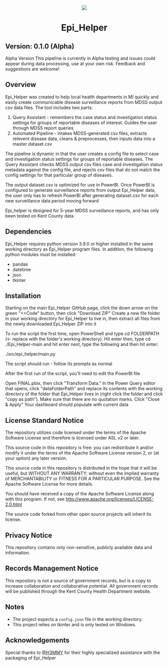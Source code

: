 <p align="center">
<img src = image.png />
  </p>

<h1> 
<p align=center>
Epi_Helper </h>
</p> 

## Version: 0.1.0 (Alpha)

Alpha Version This pipeline is currently in Alpha testing and issues could appear during data processing, use at your own risk. Feedback and suggestions are welcome!

## Overview

Epi_Helper was created to help local health departments in MI quickly and easily create communicable disease surveillance reports from MDSS output csv data files. The tool includes two parts:

1. Query Assistant - remembers the case status and investigation status settings for groups of reportable diseases of interest. Guides the user through MDSS report queries
2. Automated Pipeline - intakes MDSS-generated csv files, extracts relevent disease data, cleans & preprocesses, then inputs data  into a master dataset.csv

The pipeline is dynamic in that the user creates a config file to select case and investigation status settings for groups of reportable diseases. The Query Assistant checks MDSS output csv files case and investigation status metadata against the config file, and rejects csv files that do not match the config settings for that particular group of diseases. 

The output dataset.csv is optimized for use in PowerBI. Once PowerBI is configured to generate surveillance reports from output Epi_Helper data, the user only has to refresh PowerBI after generating dataset.csv for each new surveillance data period moving forward

Epi_helper is designed for 5-year MDSS surveillance reports, and has only been tested on Kent County data. 

## Dependencies

Epi_Helper requires python version 3.9.0 or higher installed in the same working directory as Epi_Helper program files. 
In addition, the following python modules must be installed:

- pandas
- datetime
- json
- tkinter

## Installation

Starting on the main Epi_Helper GitHub page, click the down arrow on the green "<>Code" button, then click "Download ZIP" Create a new file folder in your working directory for Epi_Helper to live in, then extract all files from the newly downloaded Epi_Helper ZIP into it

To run the script the first time, open PowerShell and type cd FOLDERPATH (<- replace with the folder's working directory). Hit enter then, type cd ./Epi_Helper-main and hit enter next, type the following and then hit enter:

./src/epi_helper/main.py

The script should run - follow its prompts as normal

After the first run of the script, you'll need to edit the PowerBI file

Open FINAL.pbix, then click "Transform Data." In the Power Query editor that opens, click "dataFolderPath" and replace its contents with the working directory of the folder that Epi_Helper lives in (right click the folder and click "copy as path"). Make sure that there are no quotation marks. Click "Close & Apply" Your dashboard should populate with current data

## License Standard Notice

The repository utilizes code licensed under the terms of the Apache Software License and therefore is licensed under ASL v2 or later.

This source code in this repository is free: you can redistribute it and/or modify it under the terms of the Apache Software License version 2, or (at your option) any later version.

This source code in this repository is distributed in the hope that it will be useful, but WITHOUT ANY WARRANTY; without even the implied warranty of MERCHANTABILITY or FITNESS FOR A PARTICULAR PURPOSE. See the Apache Software License for more details.

You should have received a copy of the Apache Software License along with this program. If not, see http://www.apache.org/licenses/LICENSE-2.0.html

The source code forked from other open source projects will inherit its license.

## Privacy Notice

This repository contains only non-sensitive, publicly available data and information.

## Records Management Notice

This repository is not a source of government records, but is a copy to increase collaboration and collaborative potential. All government records will be published through the Kent County Health Department website.

## Notes

- The project expects a `config.json` file in the working directory.
- This project relies on tkinter and is only tested on Windows.

## Acknowledgements 

Special thanks to [@H3MMY](https://github.com/h3mmy) for their highly specialized assistance with the packaging of Epi_Helper

